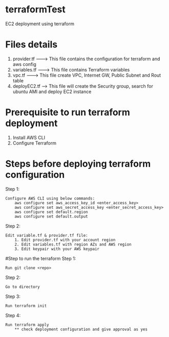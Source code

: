 # terraformTest
EC2 deployment using terraform

# Files details
1. provider.tf ---> This file contains the configuration for terraform and aws config
2. variables.tf ---> This file contains Terraform variables
3. vpc.tf ---> This file create VPC, Internet GW, Public Subnet and Rout table
4. deployEC2.tf --> This file will create the Security group, search for ubuntu AMI and deploy EC2 instance

# Prerequisite to run terraform deployment
1. Install AWS CLI
2. Configure Terraform

# Steps before deploying terraform configuration
Step 1:

	Configure AWS CLI using below commands:
		aws configure set aws_access_key_id <enter_access_key>
		aws configure set aws_secret_access_key <enter_secret_access_key>
		aws configure set default.region
		aws configure set default.output

Step 2:

	Edit variable.tf & provider.tf file:
		1. Edit provider.tf with your account region
		2. Edit variables.tf with region AZs and AWS region
		3. Edit keypair with your AWS keypair

#Step to run the terraform
Step 1:
	
	Run git clone <repo>

Step 2:
	
	Go to directory

Step 3:

	Run terraform init

Step 4:

	Run terraform apply
		** check deployment configuration and give approval as yes